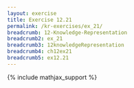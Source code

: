 ```yaml
---
layout: exercise
title: Exercise 12.21
permalink: /kr-exercises/ex_21/
breadcrumb: 12-Knowledge-Representation
breadcrumb2: ex_21
breadcrumb3: 12knowledgeRepresentation
breadcrumb4: ch12ex21
breadcrumb5: ex12.21
---
```


{% include mathjax_support %}

